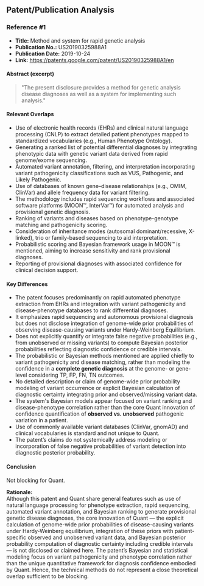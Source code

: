 ## Patent/Publication Analysis

### Reference #1

- **Title:** Method and system for rapid genetic analysis  
- **Publication No.:** US20190325988A1  
- **Publication Date:** 2019-10-24  
- **Link:** https://patents.google.com/patent/US20190325988A1/en  

#### Abstract (excerpt)

> "The present disclosure provides a method for genetic analysis disease diagnoses as well as a system for implementing such analysis."

#### Relevant Overlaps

- Use of electronic health records (EHRs) and clinical natural language processing (CNLP) to extract detailed patient phenotypes mapped to standardized vocabularies (e.g., Human Phenotype Ontology).
- Generating a ranked list of potential differential diagnoses by integrating phenotypic data with genetic variant data derived from rapid genome/exome sequencing.
- Automated variant annotation, filtering, and interpretation incorporating variant pathogenicity classifications such as VUS, Pathogenic, and Likely Pathogenic.
- Use of databases of known gene–disease relationships (e.g., OMIM, ClinVar) and allele frequency data for variant filtering.
- The methodology includes rapid sequencing workflows and associated software platforms (MOON™, InterVar™) for automated analysis and provisional genetic diagnosis.
- Ranking of variants and diseases based on phenotype-genotype matching and pathogenicity scoring.
- Consideration of inheritance modes (autosomal dominant/recessive, X-linked), trio or family-based sequencing to aid interpretation.
- Probabilistic scoring and Bayesian framework usage in MOON™ is mentioned, aiming to increase sensitivity and rank provisional diagnoses.
- Reporting of provisional diagnoses with associated confidence for clinical decision support.

#### Key Differences

- The patent focuses predominantly on rapid automated phenotype extraction from EHRs and integration with variant pathogenicity and disease-phenotype databases to rank differential diagnoses.
- It emphasizes rapid sequencing and autonomous provisional diagnosis but does not disclose integration of genome-wide prior probabilities of observing disease-causing variants under Hardy-Weinberg Equilibrium.
- Does not explicitly quantify or integrate false negative probabilities (e.g., from unobserved or missing variants) to compute Bayesian posterior probabilities reflecting diagnostic confidence or credible intervals.
- The probabilistic or Bayesian methods mentioned are applied chiefly to variant pathogenicity and disease matching, rather than modeling the confidence in a **complete genetic diagnosis** at the genome- or gene-level considering TP, FP, FN, TN outcomes.
- No detailed description or claim of genome-wide prior probability modeling of variant occurrence or explicit Bayesian calculation of diagnostic certainty integrating prior and observed/missing variant data.
- The system's Bayesian models appear focused on variant ranking and disease-phenotype correlation rather than the core Quant innovation of confidence quantification of **observed vs. unobserved** pathogenic variation in a patient.
- Use of commonly available variant databases (ClinVar, gnomAD) and clinical vocabularies is standard and not unique to Quant.
- The patent’s claims do not systemically address modeling or incorporation of false negative probabilities of variant detection into diagnostic posterior probability.

#### Conclusion

Not blocking for Quant.

**Rationale:**  
Although this patent and Quant share general features such as use of natural language processing for phenotype extraction, rapid sequencing, automated variant annotation, and Bayesian ranking to generate provisional genetic disease diagnoses, the core innovation of Quant — the explicit calculation of genome-wide prior probabilities of disease-causing variants under Hardy-Weinberg equilibrium, integration of these priors with patient-specific observed and unobserved variant data, and Bayesian posterior probability computation of diagnostic certainty including credible intervals — is not disclosed or claimed here. The patent’s Bayesian and statistical modeling focus on variant pathogenicity and phenotype correlation rather than the unique quantitative framework for diagnosis confidence embodied by Quant. Hence, the technical methods do not represent a close theoretical overlap sufficient to be blocking.
